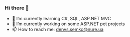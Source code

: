 ### Hi there 👋
- 🌱 I’m currently learning C#, SQL, ASP.NET MVC
- 🔭 I’m currently working on some ASP.NET pet projects
- 📫 How to reach me: denys.semko@nure.ua


<!--
**DenisSemko/DenisSemko** is a ✨ _special_ ✨ repository because its `README.md` (this file) appears on your GitHub profile.

Here are some ideas to get you started:

- 🔭 I’m currently working on ...
- 🌱 I’m currently learning ...
- 👯 I’m looking to collaborate on ...
- 🤔 I’m looking for help with ...
- 💬 Ask me about ...
- 📫 How to reach me: ...
- 😄 Pronouns: ...
- ⚡ Fun fact: ...
-->
